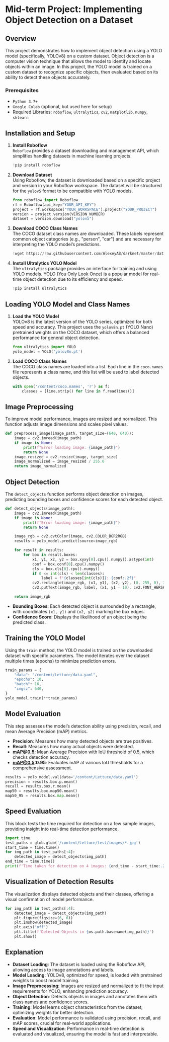 
# Mid-term Project: Implementing Object Detection on a Dataset

## Overview

This project demonstrates how to implement object detection using a YOLO model (specifically, YOLOv8) on a custom dataset. Object detection is a computer vision technique that allows the model to identify and locate objects within an image. In this project, the YOLO model is trained on a custom dataset to recognize specific objects, then evaluated based on its ability to detect these objects accurately.

### Prerequisites
- `Python 3.7+`
- `Google Colab` (optional, but used here for setup)
- Required Libraries: `roboflow`, `ultralytics`, `cv2`, `matplotlib`, `numpy`, `sklearn`

## Installation and Setup

1. **Install Roboflow**  
   `Roboflow` provides a dataset downloading and management API, which simplifies handling datasets in machine learning projects.

   ```python
   !pip install roboflow
   ```

2. **Download Dataset**  
   Using Roboflow, the dataset is downloaded based on a specific project and version in your Roboflow workspace. The dataset will be structured for the `yolov5` format to be compatible with YOLO models.

   ```python
   from roboflow import Roboflow
   rf = Roboflow(api_key="YOUR_API_KEY")
   project = rf.workspace("YOUR_WORKSPACE").project("YOUR_PROJECT")
   version = project.version(VERSION_NUMBER)
   dataset = version.download("yolov5")
   ```

3. **Download COCO Class Names**  
   The COCO dataset class names are downloaded. These labels represent common object categories (e.g., "person", "car") and are necessary for interpreting the YOLO model’s predictions.

   ```python
   !wget https://raw.githubusercontent.com/AlexeyAB/darknet/master/data/coco.names -O /content/coco.names
   ```

4. **Install Ultralytics YOLO Model**  
   The `ultralytics` package provides an interface for training and using YOLO models. YOLO (You Only Look Once) is a popular model for real-time object detection due to its efficiency and speed.

   ```python
   !pip install ultralytics
   ```

## Loading YOLO Model and Class Names
1. **Load the YOLO Model**  
   YOLOv8 is the latest version of the YOLO series, optimized for both speed and accuracy. This project uses the `yolov8n.pt` (YOLO Nano) pretrained weights on the COCO dataset, which offers a balanced performance for general object detection.

   ```python
   from ultralytics import YOLO
   yolo_model = YOLO('yolov8n.pt')
   ```

2. **Load COCO Class Names**  
   The COCO class names are loaded into a list. Each line in the `coco.names` file represents a class name, and this list will be used to label detected objects.

   ```python
   with open('/content/coco.names', 'r') as f:
       classes = [line.strip() for line in f.readlines()]
   ```

## Image Preprocessing
To improve model performance, images are resized and normalized. This function adjusts image dimensions and scales pixel values.

```python
def preprocess_image(image_path, target_size=(640, 640)):
    image = cv2.imread(image_path)
    if image is None:
        print(f"Error loading image: {image_path}")
        return None
    image_resized = cv2.resize(image, target_size)
    image_normalized = image_resized / 255.0
    return image_normalized
```

## Object Detection
The `detect_objects` function performs object detection on images, predicting bounding boxes and confidence scores for each detected object.

```python
def detect_objects(image_path):
    image = cv2.imread(image_path)
    if image is None:
        print(f"Error loading image: {image_path}")
        return None

    image_rgb = cv2.cvtColor(image, cv2.COLOR_BGR2RGB)
    results = yolo_model.predict(source=image_rgb)

    for result in results:
        for box in result.boxes:
            x1, y1, x2, y2 = box.xyxy[0].cpu().numpy().astype(int)
            conf = box.conf[0].cpu().numpy()
            cls = box.cls[0].cpu().numpy()
            if 0 <= int(cls) < len(classes):
                label = f"{classes[int(cls)]}: {conf:.2f}"
            cv2.rectangle(image_rgb, (x1, y1), (x2, y2), (0, 255, 0), 3)
            cv2.putText(image_rgb, label, (x1, y1 - 10), cv2.FONT_HERSHEY_SIMPLEX, 0.5, (255, 0, 0), 1)

    return image_rgb
```

- **Bounding Boxes**: Each detected object is surrounded by a rectangle, with coordinates `(x1, y1)` and `(x2, y2)` marking the box edges.
- **Confidence Score**: Displays the likelihood of an object being the predicted class.

## Training the YOLO Model
Using the `train` method, the YOLO model is trained on the downloaded dataset with specific parameters. The model iterates over the dataset multiple times (epochs) to minimize prediction errors.

```python
train_params = {
    "data": "/content/Lettuce/data.yaml",
    "epochs": 10,
    "batch": 16,
    "imgsz": 640,
}
yolo_model.train(**train_params)
```

## Model Evaluation
This step assesses the model’s detection ability using precision, recall, and mean Average Precision (mAP) metrics.

- **Precision**: Measures how many detected objects are true positives.
- **Recall**: Measures how many actual objects were detected.
- **mAP@0.5**: Mean Average Precision with IoU threshold of 0.5, which checks detection accuracy.
- **mAP@0.5:0.95**: Evaluates mAP at various IoU thresholds for a comprehensive assessment.

```python
results = yolo_model.val(data='/content/Lettuce/data.yaml')
precision = results.box.p.mean()
recall = results.box.r.mean()
map50 = results.box.map50.mean()
map50_95 = results.box.map.mean()
```

## Speed Evaluation
This block tests the time required for detection on a few sample images, providing insight into real-time detection performance.

```python
import time
test_paths = glob.glob('/content/Lettuce/test/images/*.jpg')
start_time = time.time()
for img_path in test_paths[:4]:
    detected_image = detect_objects(img_path)
end_time = time.time()
print(f'Time taken for detection on 4 images: {end_time - start_time:.2f} seconds')
```

## Visualization of Detection Results
The visualization displays detected objects and their classes, offering a visual confirmation of model performance.

```python
for img_path in test_paths[:4]:
    detected_image = detect_objects(img_path)
    plt.figure(figsize=(6, 6))
    plt.imshow(detected_image)
    plt.axis('off')
    plt.title(f'Detected Objects in {os.path.basename(img_path)}')
    plt.show()
```

## Explanation

- **Dataset Loading**: The dataset is loaded using the Roboflow API, allowing access to image annotations and labels.
- **Model Loading**: YOLOv8, optimized for speed, is loaded with pretrained weights to boost model training.
- **Image Preprocessing**: Images are resized and normalized to fit the input requirements for YOLO, enhancing prediction accuracy.
- **Object Detection**: Detects objects in images and annotates them with class names and confidence scores.
- **Training**: Model learns object characteristics from the dataset, optimizing weights for better detection.
- **Evaluation**: Model performance is validated using precision, recall, and mAP scores, crucial for real-world applications.
- **Speed and Visualization**: Performance in real-time detection is evaluated and visualized, ensuring the model is fast and interpretable.


